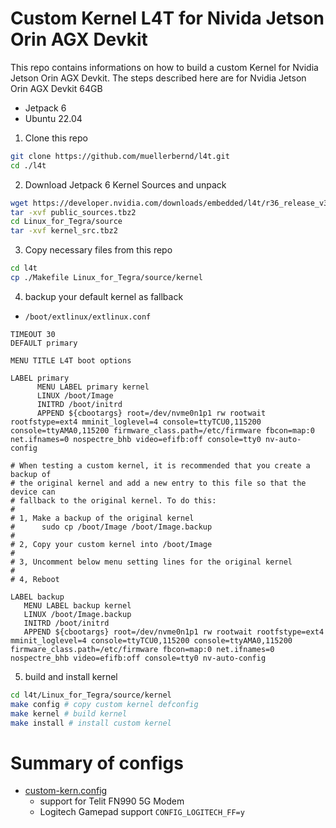 # Custom Kernel L4T for Nivida Jetson Orin AGX Devkit

This repo contains informations on how to build a custom Kernel for Nvidia Jetson Orin AGX Devkit.
The steps described here are for Nvidia Jetson Orin AGX Devkit 64GB

- Jetpack 6
- Ubuntu 22.04

1. Clone this repo

```bash
git clone https://github.com/muellerbernd/l4t.git
cd ./l4t
```

2. Download Jetpack 6 Kernel Sources and unpack

```bash
wget https://developer.nvidia.com/downloads/embedded/l4t/r36_release_v3.0/sources/public_sources.tbz2
tar -xvf public_sources.tbz2
cd Linux_for_Tegra/source
tar -xvf kernel_src.tbz2
```

3. Copy necessary files from this repo

```bash
cd l4t
cp ./Makefile Linux_for_Tegra/source/kernel
```

4. backup your default kernel as fallback

- `/boot/extlinux/extlinux.conf`

```
TIMEOUT 30
DEFAULT primary

MENU TITLE L4T boot options

LABEL primary
      MENU LABEL primary kernel
      LINUX /boot/Image
      INITRD /boot/initrd
      APPEND ${cbootargs} root=/dev/nvme0n1p1 rw rootwait rootfstype=ext4 mminit_loglevel=4 console=ttyTCU0,115200 console=ttyAMA0,115200 firmware_class.path=/etc/firmware fbcon=map:0 net.ifnames=0 nospectre_bhb video=efifb:off console=tty0 nv-auto-config

# When testing a custom kernel, it is recommended that you create a backup of
# the original kernel and add a new entry to this file so that the device can
# fallback to the original kernel. To do this:
#
# 1, Make a backup of the original kernel
#      sudo cp /boot/Image /boot/Image.backup
#
# 2, Copy your custom kernel into /boot/Image
#
# 3, Uncomment below menu setting lines for the original kernel
#
# 4, Reboot

LABEL backup
   MENU LABEL backup kernel
   LINUX /boot/Image.backup
   INITRD /boot/initrd
   APPEND ${cbootargs} root=/dev/nvme0n1p1 rw rootwait rootfstype=ext4 mminit_loglevel=4 console=ttyTCU0,115200 console=ttyAMA0,115200 firmware_class.path=/etc/firmware fbcon=map:0 net.ifnames=0 nospectre_bhb video=efifb:off console=tty0 nv-auto-config
```

5. build and install kernel

```bash
cd l4t/Linux_for_Tegra/source/kernel
make config # copy custom kernel defconfig
make kernel # build kernel
make install # install custom kernel
```

# Summary of configs
- [custom-kern.config](./custom-kern.config)
  - support for Telit FN990 5G Modem
  - Logitech Gamepad support `CONFIG_LOGITECH_FF=y`
